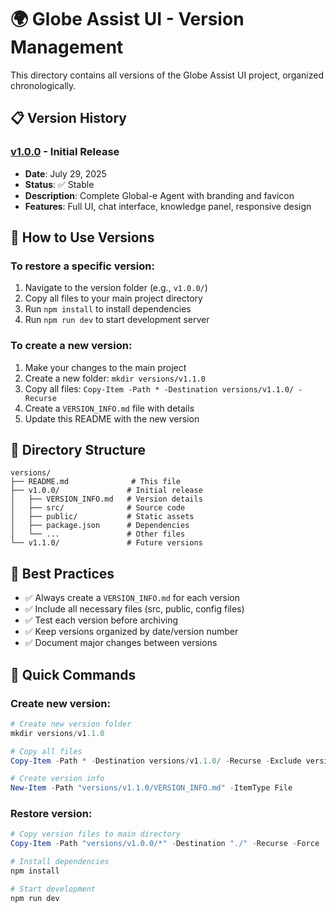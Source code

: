 # 🌍 Globe Assist UI - Version Management

This directory contains all versions of the Globe Assist UI project, organized chronologically.

## 📋 Version History

### [v1.0.0](./v1.0.0/) - Initial Release
- **Date**: July 29, 2025
- **Status**: ✅ Stable
- **Description**: Complete Global-e Agent with branding and favicon
- **Features**: Full UI, chat interface, knowledge panel, responsive design

## 🔄 How to Use Versions

### To restore a specific version:
1. Navigate to the version folder (e.g., `v1.0.0/`)
2. Copy all files to your main project directory
3. Run `npm install` to install dependencies
4. Run `npm run dev` to start development server

### To create a new version:
1. Make your changes to the main project
2. Create a new folder: `mkdir versions/v1.1.0`
3. Copy all files: `Copy-Item -Path * -Destination versions/v1.1.0/ -Recurse`
4. Create a `VERSION_INFO.md` file with details
5. Update this README with the new version

## 📁 Directory Structure
```
versions/
├── README.md              # This file
├── v1.0.0/               # Initial release
│   ├── VERSION_INFO.md   # Version details
│   ├── src/              # Source code
│   ├── public/           # Static assets
│   ├── package.json      # Dependencies
│   └── ...               # Other files
└── v1.1.0/               # Future versions
```

## 🎯 Best Practices
- ✅ Always create a `VERSION_INFO.md` for each version
- ✅ Include all necessary files (src, public, config files)
- ✅ Test each version before archiving
- ✅ Keep versions organized by date/version number
- ✅ Document major changes between versions

## 🚀 Quick Commands

### Create new version:
```powershell
# Create new version folder
mkdir versions/v1.1.0

# Copy all files
Copy-Item -Path * -Destination versions/v1.1.0/ -Recurse -Exclude versions

# Create version info
New-Item -Path "versions/v1.1.0/VERSION_INFO.md" -ItemType File
```

### Restore version:
```powershell
# Copy version files to main directory
Copy-Item -Path "versions/v1.0.0/*" -Destination "./" -Recurse -Force

# Install dependencies
npm install

# Start development
npm run dev
``` 